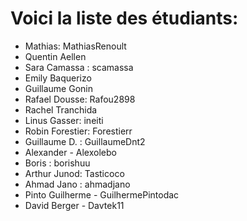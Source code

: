 # Voici la liste des étudiants:

- Mathias: MathiasRenoult
- Quentin Aellen
- Sara Camassa : scamassa
- Emily Baquerizo
- Guillaume Gonin
- Rafael Dousse: Rafou2898
- Rachel Tranchida
- Linus Gasser: ineiti
- Robin Forestier: Forestierr
- Guillaume D. : GuillaumeDnt2
- Alexander - Alexolebo
- Boris : borishuu
- Arthur Junod: Tasticoco
- Ahmad Jano : ahmadjano
- Pinto Guilherme - GuilhermePintodac
- David Berger - Davtek11